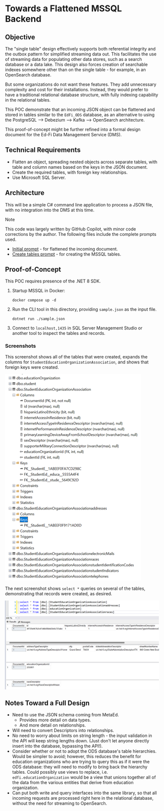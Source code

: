 # Towards a Flattened MSSQL Backend

## Objective

The "single table" design effectively supports both referential integrity and
the outbox pattern for simplified streaming data out. This facilitates the use
of streaming data for populating other data stores, such as a search database or
a data lake. This design also forces creation of searchable indexes somewhere
other than on the single table - for example, in an OpenSearch database.

But some organizations do not want these features. They add unnecessary
complexity and cost for their installations. Instead, they would prefer to have
a traditional relational database structure, with fully indexing capability in
the relational tables.

This POC demonstrate that an incoming JSON object can be flattened and stored in tables
similar to the `EdFi_ODS` database, as an alternative to using the PostgreSQL
--> Debezium --> Kafka --> OpenSearch architecture.

This proof-of-concept might be further refined into a formal design document for
the Ed-Fi Data Management Service (DMS).

## Technical Requirements

* Flatten an object, spreading nested objects across separate tables, with table
  and column names based on the keys in the JSON document.
* Create the required tables, with foreign key relationships.
* Use Microsoft SQL Server.

## Architecture

This will be a simple C# command line application to process a JSON file, with
no integration into the DMS at this time.

> [!NOTE]
> This code was largely written by GitHub Copilot, with minor code corrections
> by the author. The following files include the complete prompts used.
>
> * [Initial prompt](./initial%20prompt.md) - for flattened the incoming document.
> * [Create tables prompt](./create%20table%20prompt.md) - for creating the MSSQL tables.

## Proof-of-Concept

This POC requires presence of the .NET 8 SDK.

1. Startup MSSQL in Docker:

   ```shell
   docker compose up -d
   ```

2. Run the CLI tool in this directory, providing `sample.json` as the input file.

   ```shell
   dotnet run ./sample.json
   ```

3. Connect to `localhost,1435` in SQL Server Management Studio or another tool
   to inspect the tables and records.

### Screenshots

This screenshot shows all of the tables that were created, expands the columns
for `StudentEducationOrganizationAssociation`, and shows that foreign keys were
created.

![list of tables](./table-list.webp)

The next screenshot shows `select *` queries on several of the tables,
demonstrating that records were created, as desired.

![select * from some of the created table](./select-star.webp)

## Notes Toward a Full Design

* Need to use the JSON schema coming from MetaEd.
  * Provides more detail on data types.
  * And more detail on relationships.
* Will need to convert Descriptors into relationships.
* No need to worry about limits on string length - the input validation in the
  API will keep string lengths down. (Just don't let anyone directly insert into
  the database, bypassing the API!).
* Consider whether or not to adopt the ODS database's table hierarchies. Would
  be simpler to avoid; however, this reduces the benefit for education
  organizations who are trying to query this as if it were the ODS database:
  they will need to modify to bring back the hierarchy tables. Could possibly
  use views to replace, i.e. `edfi.educationOrganization` would be a view that
  unions together all of the data from the various entities that derive from
  education organization.
* Can put both write and query interfaces into the same library, so that all
  incoming requests are processed right here in the relational database, without
  the need for streaming to OpenSearch.
